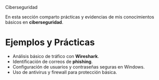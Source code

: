 Ciberseguridad

En esta sección comparto prácticas y evidencias de mis conocimientos básicos en **ciberseguridad**.

# Ejemplos y Prácticas

-  Análisis básico de tráfico con **Wireshark**.  
-  Identificación de correos de **phishing**.  
-  Configuración de usuarios y contraseñas seguras en Windows.  
-  Uso de antivirus y firewall para protección básica.  

